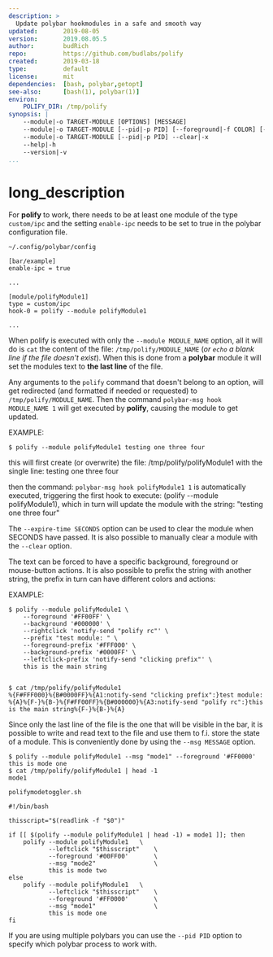 ```yaml
---
description: >
  Update polybar hookmodules in a safe and smooth way
updated:       2019-08-05
version:       2019.08.05.5
author:        budRich
repo:          https://github.com/budlabs/polify
created:       2019-03-18
type:          default
license:       mit
dependencies:  [bash, polybar,getopt]
see-also:      [bash(1), polybar(1)]
environ:
    POLIFY_DIR: /tmp/polify
synopsis: |
    --module|-o TARGET-MODULE [OPTIONS] [MESSAGE]
    --module|-o TARGET-MODULE [--pid|-p PID] [--foreground|-f COLOR] [--background|-b COLOR] [--leftclick|-l COMMAND] [--rightclick|-r COMMAND] [--middleclick|-m COMMAND] [--scrollup|-u COMMAND] [--scrolldown|-d COMMAND] [--prefix|-e STRING [ [--foreground-prefix|-F COLOR]  [--background-prefix|-B COLOR] [--leftclick-prefix|-L COMMAND] [--rightclick-prefix|-R COMMAND] [--middleclick-prefix|-M COMMAND] [--scrollup-prefix|-U COMMAND] [--scrolldown-prefix|-D COMMAND] ] [--expire-time|-t SECONDS] [--msg|-s MESSAGE] [MESSAGE]
    --module|-o TARGET-MODULE [--pid|-p PID] --clear|-x
    --help|-h
    --version|-v
...
```


# long_description

For **polify** to work, there needs to be at least one module of the type `custom/ipc` and the setting `enable-ipc` needs to be set to true in the polybar configuration file.  

`~/.config/polybar/config`  
```
[bar/example]
enable-ipc = true

...

[module/polifyModule1]
type = custom/ipc
hook-0 = polify --module polifyModule1

...
```

When polify is executed with only the `--module MODULE_NAME` option, all it will do is `cat` the content of the file: `/tmp/polify/MODULE_NAME` (*or `echo` a blank line if the file doesn't exist*). When this is done from a **polybar** module it will set the modules text to **the last line** of the file.  

Any arguments to the `polify` command that doesn't belong to an option, will get redirected (and formatted if needed or requested) to `/tmp/polify/MODULE_NAME`. Then the command `polybar-msg hook MODULE_NAME 1` will get executed by **polify**, causing the module to get updated.

EXAMPLE:  

```
$ polify --module polifyModule1 testing one three four
```

this will first create (or overwrite) the file: /tmp/polify/polifyModule1
with the single line:
testing one three four

then the command: `polybar-msg hook polifyModule1 1`
is automatically executed, triggering the first hook to execute:
(polify --module polifyModule1), which in turn will update the module with the string: "testing one three four"


The `--expire-time SECONDS` option can be used to clear the module when SECONDS have passed. It is also possible to manually clear a module with the `--clear` option.  

The text can be forced to have a specific background, foreground or mouse-button actions. It is also possible to prefix the string with another string, the prefix in turn can have different colors and actions:  

EXAMPLE:  

```
$ polify --module polifyModule1 \
    --foreground '#FF00FF' \
    --background '#000000' \
    --rightclick 'notify-send "polify rc"' \
    --prefix "test module: " \
    --foreground-prefix '#FFF000' \
    --background-prefix '#0000FF' \
    --leftclick-prefix 'notify-send "clicking prefix"' \
    this is the main string


$ cat /tmp/polify/polifyModule1
%{F#FFF000}%{B#0000FF}%{A1:notify-send "clicking prefix":}test module: %{A}%{F-}%{B-}%{F#FF00FF}%{B#000000}%{A3:notify-send "polify rc":}this is the main string%{F-}%{B-}%{A}
```

Since only the last line of the file is the one that will be visible in the bar, it is possible to write and read text to the file and use them to f.i. store the state of a module. This is conveniently done by using the `--msg MESSAGE` option.

```
$ polify --module polifyModule1 --msg "mode1" --foreground '#FF0000' this is mode one
$ cat /tmp/polify/polifyModule1 | head -1
mode1
```

`polifymodetoggler.sh`  

``` shell
#!/bin/bash

thisscript="$(readlink -f "$0")"

if [[ $(polify --module polifyModule1 | head -1) = mode1 ]]; then
    polify --module polifyModule1   \
           --leftclick "$thisscript"    \
           --foreground '#00FF00'       \
           --msg "mode2"                \
           this is mode two
else 
    polify --module polifyModule1   \
           --leftclick "$thisscript"    \
           --foreground '#FF0000'       \
           --msg "mode1"                \
           this is mode one
fi
```

If you are using multiple polybars you can use the `--pid PID` option to specify which polybar process to work with.  
